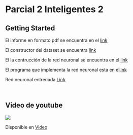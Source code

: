 <h1>Parcial 2 Inteligentes 2</h1>
<h2>Getting Started</h2>
<p>El informe en formato pdf se encuentra en el <a href='./docs/documento.pdf'>link</a></p>
<p>El constructor del dataset se encuentra <a href='./dataset_builder.py'>link</a></p>
<p>El la contrucción de la red neuronal se encuentra en el <a href='./CNN.py'>link</a></p>
<p>El programa que implementa la red neuronal esta en el<a href='./main.py'>link</a></p>
<p>Red neuronal entrenada <a href="https://drive.google.com/file/d/1VoyVBg5IYVdHyVwOYjZN2obbqUw1myKn/view?usp=sharing">Link</a></p>
<br>
<h2>Video de youtube</h2>
<a href="https://www.youtube.com/watch?v=EtUNMJWU9LQ">
  <img src="https://www.uncommunitymanager.es/wp-content/uploads/seo_google_youtube.jpg"/>
 </a>
<p>Disponible en <a href="https://www.youtube.com/watch?v=EtUNMJWU9LQ">Video</a></p>
